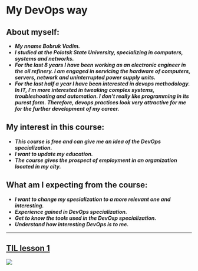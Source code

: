 # My DevOps way
## About myself:
+ ___My nname Bobruk Vadim.___
+ ___I studied at the Polotsk State University, specializing in computers, systems and networks.___
+ ___For the last 8 years I have been working as an electronic engineer in the oil refinery. I am engaged in servicing the hardware of computers, servers, network and uninterrupted power supply units.___
+ ___For the last half a year I have been interested in devops methodology. In IT, I'm more interested in tweaking complex systems, troubleshooting and automation. I don't really like programming in its purest form. Therefore, devops practices look very attractive for me for the further development of my career.___

## My interest in this course:
+	___This course is free and can give me an idea of the DevOps specialization.___
+	___I want to update my education.___
+	___The course gives the prospect of employment in an organization located in my city.___

## What am I expecting from the course:
+	___I want to change my spesialization to a more relevant one and interesting.___
+	___Experience gained in DevOps specialization.___
+	___Get to know the tools used in the DevOsp specialization.___
+	___Understand how interesting DevOps is to me.___
---
[__TIL lesson 1__](https://github.com/Vadruk/And_DevOPS/blob/main/les_1/readme.md)
---
![](https://media-exp1.licdn.com/dms/image/C4E0BAQEGv9OdQdVajg/company-logo_200_200/0/1557826718801?e=2159024400&v=beta&t=jj5JVZexrbo0_4DVpsKr_zt4H8MwVmcuQaNtZWPaBMs)

